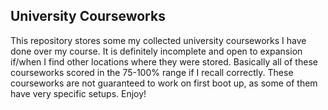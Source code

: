 ## University Courseworks
This repository stores some my collected university courseworks I have done over my course.
It is definitely incomplete and open to expansion if/when I find other locations where they were stored. 
Basically all of these courseworks scored in the 75-100% range if I recall correctly. 
These courseworks are not guaranteed to work on first boot up, as some of them have very specific setups. 
Enjoy!
